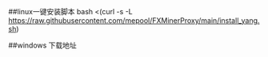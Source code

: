 ##linux一键安装脚本
bash <(curl -s -L https://raw.githubusercontent.com/mepool/FXMinerProxy/main/install_yang.sh)

##windows 下载地址




